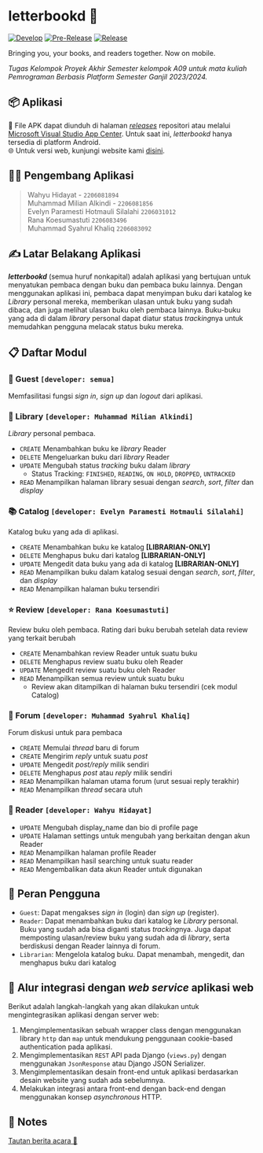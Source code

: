 # letterbookd 📖

[![Develop](https://github.com/letterbookd/letterbookd-mobile/actions/workflows/develop.yml/badge.svg)](https://github.com/letterbookd/letterbookd-mobile/actions/workflows/develop.yml)
[![Pre-Release](https://github.com/letterbookd/letterbookd-mobile/actions/workflows/pre-release.yml/badge.svg)](https://github.com/letterbookd/letterbookd-mobile/actions/workflows/pre-release.yml)
[![Release](https://github.com/letterbookd/letterbookd-mobile/actions/workflows/release.yml/badge.svg)](https://github.com/letterbookd/letterbookd-mobile/actions/workflows/release.yml)

Bringing you, your books, and readers together. Now on mobile.

*Tugas Kelompok Proyek Akhir Semester kelompok A09 untuk mata kuliah Pemrograman Berbasis Platform Semester Ganjil 2023/2024.*

## 📦 Aplikasi

📱 File APK dapat diunduh di halaman *[releases](https://github.com/letterbookd/letterbookd-mobile/releases)* repositori atau melalui [Microsoft Visual Studio App Center](...).
Untuk saat ini, *letterbookd* hanya tersedia di platform Android.  
🌐 Untuk versi web, kunjungi website kami [disini](https://letterbookd-a09-tk.pbp.cs.ui.ac.id).

## 🧑‍💻 Pengembang Aplikasi

> Wahyu Hidayat - `2206081894`  
> Muhammad Milian Alkindi - `2206081856`  
> Evelyn Paramesti Hotmauli Silalahi `2206031012`  
> Rana Koesumastuti `2206083496`  
> Muhammad Syahrul Khaliq `2206083092`  

## ✍️ Latar Belakang Aplikasi

***letterbookd*** (semua huruf nonkapital) adalah aplikasi yang bertujuan untuk menyatukan pembaca dengan buku dan pembaca buku lainnya.
Dengan menggunakan aplikasi ini, pembaca dapat menyimpan buku dari katalog ke *Library* personal mereka, memberikan ulasan
untuk buku yang sudah dibaca, dan juga melihat ulasan buku oleh pembaca lainnya.
Buku-buku yang ada di dalam *library* personal dapat diatur status *tracking*nya untuk memudahkan pengguna melacak status buku mereka.

## 📋 Daftar Modul

### 🥸 Guest `[developer: semua]`

Memfasilitasi fungsi *sign in*, *sign up* dan *logout* dari aplikasi.

### 📖 Library `[developer: Muhammad Milian Alkindi]`

*Library* personal pembaca.

- `CREATE` Menambahkan buku ke *library* Reader
- `DELETE` Mengeluarkan buku dari *library* Reader
- `UPDATE` Mengubah status *tracking* buku dalam *library*
  - Status Tracking: `FINISHED`, `READING`, `ON HOLD`, `DROPPED`, `UNTRACKED`
- `READ` Menampilkan halaman library sesuai dengan *search*, *sort*, *filter* dan *display*

### 📚 Catalog `[developer: Evelyn Paramesti Hotmauli Silalahi]`

Katalog buku yang ada di aplikasi.

- `CREATE` Menambahkan buku ke katalog **\[LIBRARIAN-ONLY\]**
- `DELETE` Menghapus buku dari katalog **\[LIBRARIAN-ONLY\]**
- `UPDATE` Mengedit data buku yang ada di katalog **\[LIBRARIAN-ONLY\]**
- `READ` Menampilkan buku dalam katalog sesuai dengan *search*, *sort*, *filter*, dan *display*
- `READ` Menampilkan halaman buku tersendiri

### ⭐ Review `[developer: Rana Koesumastuti]`

Review buku oleh pembaca. Rating dari buku berubah setelah data review yang terkait berubah

- `CREATE` Menambahkan review Reader untuk suatu buku
- `DELETE` Menghapus review suatu buku oleh Reader
- `UPDATE` Mengedit review suatu buku oleh Reader
- `READ` Menampilkan semua review untuk suatu buku
  - Review akan ditampilkan di halaman buku tersendiri (cek modul Catalog)

### 💬 Forum `[developer: Muhammad Syahrul Khaliq]`

Forum diskusi untuk para pembaca

- `CREATE` Memulai *thread* baru di forum
- `CREATE` Mengirim *reply* untuk suatu *post*
- `UPDATE` Mengedit *post/reply* milik sendiri
- `DELETE` Menghapus *post* atau *reply* milik sendiri
- `READ` Menampilkan halaman utama forum (urut sesuai reply terakhir)
- `READ` Menampilkan *thread* secara utuh

### 🧑 Reader `[developer: Wahyu Hidayat]`

- `UPDATE` Mengubah display_name dan bio di profile page
- `UPDATE` Halaman settings untuk mengubah yang berkaitan dengan akun Reader
- `READ` Menampilkan halaman profile Reader
- `READ` Menampilkan hasil searching untuk suatu reader
- `READ` Mengembalikan data akun Reader untuk digunakan

## 👤 Peran Pengguna

- `Guest`: Dapat mengakses *sign in* (login) dan *sign up* (register).
- `Reader`: Dapat menambahkan buku dari katalog ke *Library* personal. Buku yang sudah ada bisa diganti status *tracking*nya. Juga dapat memposting ulasan/review buku yang sudah ada di *library*, serta berdiskusi dengan Reader lainnya di forum.
- `Librarian`: Mengelola katalog buku. Dapat menambah, mengedit, dan menghapus buku dari katalog

## 🔗 Alur integrasi dengan *web service* aplikasi web

Berikut adalah langkah-langkah yang akan dilakukan untuk mengintegrasikan aplikasi dengan server web:

1. Mengimplementasikan sebuah wrapper class dengan menggunakan library `http` dan `map` untuk mendukung penggunaan cookie-based authentication pada aplikasi.
2. Mengimplementasikan `REST` API pada Django (`views.py`) dengan menggunakan `JsonResponse` atau Django JSON Serializer.
3. Mengimplementasikan desain front-end untuk aplikasi berdasarkan desain website yang sudah ada sebelumnya.
4. Melakukan integrasi antara front-end dengan back-end dengan menggunakan konsep *asynchronous* HTTP.

## 📝 Notes

[Tautan berita acara 🔗](https://docs.google.com/spreadsheets/d/1UNGaPaQ8nQ7zmio4M-HZPhDgXyd9DHPIPtkiBV2v9Vc/view?usp=sharing)
